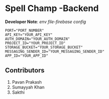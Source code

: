 # Spell Champ -Backend

**Developer Note**:
*env file-firebase config*
```
PORT="PORT_NUMBER"
API_KEY="YOUR_API_KEY"
AUTH_DOMAIN="YOUR_AUTH_DOMAIN"
PROJECT_ID="YOUR_PROJECT_ID"
STORAGE_BUCKET="YOUR_STORAGE_BUCKET"
MESSAGING_SENDER_ID="YOUR_MESSAGING_SENDER_ID"
APP_ID="YOUR_APP_ID"
```
## Contributors
1. Pavan Prakash 
2. Sumayyah Khan
3. Sakthi 
